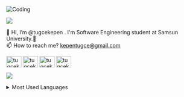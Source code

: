 ![Coding](https://media1.giphy.com/media/QuDgW7dXQfCZiWVXD4/giphy.gif?cid=ecf05e47rdlhk3pnvb37xeaqszmdyt7jtv1f4y6amyyals8j&rid=giphy.gif&ct=s)

<p align="left">
  <img src="https://readme-typing-svg.herokuapp.com/?lines=Hello+Visitor;I'm+Tugce+Kepen&font=Fira%20Code&center=true&width=440&height=45&color=FFFFFF&vCenter=true&size=30">
</p>

👋 Hi, I’m @tugcekepen . I'm Software Engineering student at Samsun University.💞️ <br/>
📫 How to reach me? kepentugce@gmail.com <br/>


<a href="https://twitter.com/tugcekepen" target="blank"><img align="center" src="https://raw.githubusercontent.com/rahuldkjain/github-profile-readme-generator/master/src/images/icons/Social/twitter.svg" alt="tugcekepen" height="30" width="40" /></a>
<a href="https://linkedin.com/in/tugcekepen" target="blank"><img align="center" src="https://raw.githubusercontent.com/rahuldkjain/github-profile-readme-generator/master/src/images/icons/Social/linked-in-alt.svg" alt="tugcekepen" height="30" width="40" /></a>
<a href="https://instagram.com/tugcekepen" target="blank"><img align="center" src="https://raw.githubusercontent.com/rahuldkjain/github-profile-readme-generator/master/src/images/icons/Social/instagram.svg" alt="tugcekepen" height="30" width="40" /></a>
<a href="https://www.hackerrank.com/tugcekepen" target="blank"><img align="center" src="https://raw.githubusercontent.com/rahuldkjain/github-profile-readme-generator/master/src/images/icons/Social/hackerrank.svg" alt="tugcekepen" height="30" width="40" /></a>
</p>

![](https://komarev.com/ghpvc/?username=tugcekepen&color=ff69b4&style=for-the-badge)

<details><summary>Most Used Languages</summary><img src="https://github-readme-stats.vercel.app/api/top-langs/?username=tugcekepen&layout=compact&count_private=true&theme=gruvbox" /></details>

